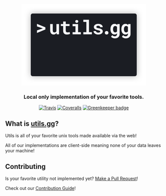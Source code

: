 <div align="center">
  <a href="https://utils.gg">
    <img height="260px" src="./images/banner.png">
  </a>
</div>

<h3 align="center">
	Local only implementation of your favorite tools.
</h3>

<div align="center">
  
  [![Travis][travis-ci-image]][travis-ci-url]
  [![Coveralls][coveralls-image]][coveralls-url]
  [![Greenkeeper badge][greenkeeper-image]][greenkeeper-url]
  
</div>

## What is [utils.gg](https://utils.gg)?

Utils is all of your favorite unix tools made available via the web!

All of our implementations are client-side meaning none of your data leaves your machine!

## Contributing

Is your favorite utility not implemented yet? [Make a Pull Request](http://makeapullrequest.com)!

Check out our [Contribution Guide](CONTRIBUTING.md)!

[travis-ci-image]: https://img.shields.io/travis/com/salte-io/utils/master.svg?style=flat
[travis-ci-url]: https://travis-ci.com/salte-io/utils

[coveralls-image]: https://img.shields.io/coveralls/salte-io/utils/master.svg
[coveralls-url]: https://coveralls.io/github/salte-io/utils?branch=master

[greenkeeper-image]: https://badges.greenkeeper.io/salte-io/utils.svg
[greenkeeper-url]: https://greenkeeper.io
